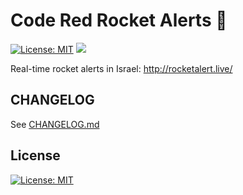 # Code Red Rocket Alerts :rocket:

[![License: MIT](https://img.shields.io/badge/License-MIT-blue.svg)](https://opensource.org/licenses/MIT)
![](https://github.com/ErezNagar/rocket-alert/actions/workflows/main.yml/badge.svg)

Real-time rocket alerts in Israel:
http://rocketalert.live/

## CHANGELOG

See [CHANGELOG.md](https://github.com/ErezNagar/code-red/blob/master/CHANGELOG.md)

## License

[![License: MIT](https://img.shields.io/badge/License-MIT-blue.svg)](https://opensource.org/licenses/MIT)

